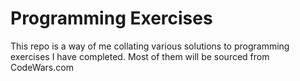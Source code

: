 # Programming Exercises

This repo is a way of me collating various solutions to programming exercises I have completed.
Most of them will be sourced from CodeWars.com
